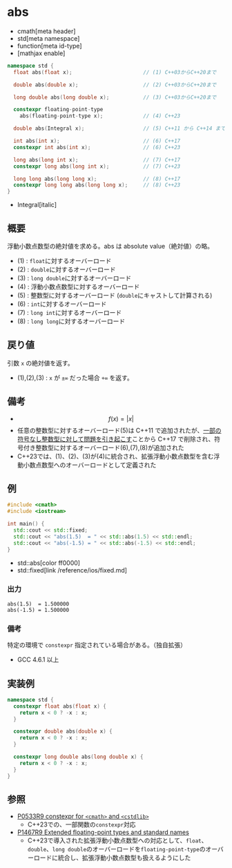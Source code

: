 # abs
* cmath[meta header]
* std[meta namespace]
* function[meta id-type]
* [mathjax enable]

```cpp
namespace std {
  float abs(float x);                       // (1) C++03からC++20まで

  double abs(double x);                     // (2) C++03からC++20まで

  long double abs(long double x);           // (3) C++03からC++20まで

  constexpr floating-point-type
    abs(floating-point-type x);             // (4) C++23

  double abs(Integral x);                   // (5) C++11 から C++14 まで

  int abs(int x);                           // (6) C++17
  constexpr int abs(int x);                 // (6) C++23

  long abs(long int x);                     // (7) C++17
  constexpr long abs(long int x);           // (7) C++23

  long long abs(long long x);               // (8) C++17
  constexpr long long abs(long long x);     // (8) C++23
}
```
* Integral[italic]

## 概要
浮動小数点数型の絶対値を求める。abs は absolute value（絶対値）の略。

- (1) : `float`に対するオーバーロード
- (2) : `double`に対するオーバーロード
- (3) : `long double`に対するオーバーロード
- (4) : 浮動小数点数型に対するオーバーロード
- (5) : 整数型に対するオーバーロード (`double`にキャストして計算される)
- (6) : `int`に対するオーバーロード
- (7) : `long int`に対するオーバーロード
- (8) : `long long`に対するオーバーロード


## 戻り値
引数 `x` の絶対値を返す。

- (1),(2),(3) : `x` が `±∞` だった場合 `+∞` を返す。


## 備考
- $$ f(x) = | x | $$
- 任意の整数型に対するオーバーロード(5)は C++11 で追加されたが、[一部の符号なし整数型に対して問題を引き起こす](http://wg21.cmeerw.net/lwg/issue2192)ことから C++17 で削除され、符号付き整数型に対するオーバーロード(6),(7),(8)が追加された
- C++23では、(1)、(2)、(3)が(4)に統合され、拡張浮動小数点数型を含む浮動小数点数型へのオーバーロードとして定義された


## 例
```cpp example
#include <cmath>
#include <iostream>

int main() {
  std::cout << std::fixed;
  std::cout << "abs(1.5)  = " << std::abs(1.5) << std::endl;
  std::cout << "abs(-1.5) = " << std::abs(-1.5) << std::endl;
}
```
* std::abs[color ff0000]
* std::fixed[link /reference/ios/fixed.md]

### 出力
```
abs(1.5)  = 1.500000
abs(-1.5) = 1.500000
```

### 備考
特定の環境で `constexpr` 指定されている場合がある。（独自拡張）

- GCC 4.6.1 以上


## 実装例
```cpp
namespace std {
  constexpr float abs(float x) {
    return x < 0 ? -x : x;
  }

  constexpr double abs(double x) {
    return x < 0 ? -x : x;
  }

  constexpr long double abs(long double x) {
    return x < 0 ? -x : x;
  }
}
```


## 参照
- [P0533R9 constexpr for `<cmath>` and `<cstdlib>`](https://www.open-std.org/jtc1/sc22/wg21/docs/papers/2021/p0533r9.pdf)
    - C++23での、一部関数の`constexpr`対応
- [P1467R9 Extended floating-point types and standard names](https://www.open-std.org/jtc1/sc22/wg21/docs/papers/2022/p1467r9.html)
    - C++23で導入された拡張浮動小数点数型への対応として、`float`、`double`、`long double`のオーバーロードを`floating-point-type`のオーバーロードに統合し、拡張浮動小数点数型も扱えるようにした
